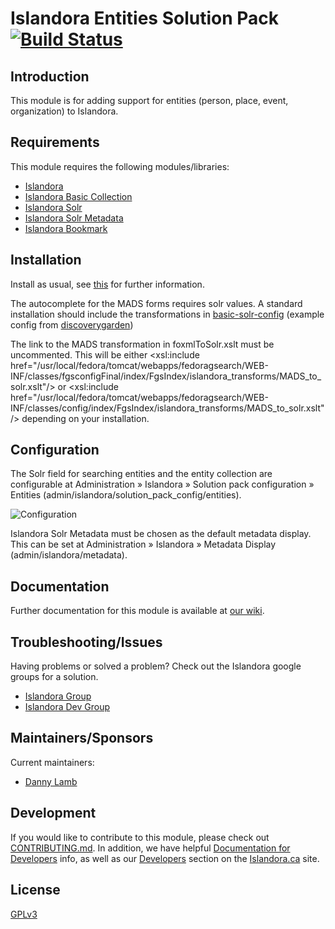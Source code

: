 # Islandora Entities Solution Pack [![Build Status](https://travis-ci.org/Islandora/islandora_solution_pack_entities.png?branch=7.x)](https://travis-ci.org/Islandora/islandora_solution_pack_entities)

## Introduction

This module is for adding support for entities (person, place, event, organization) to Islandora.

## Requirements

This module requires the following modules/libraries:

* [Islandora](https://github.com/islandora/islandora)
* [Islandora Basic Collection](https://github.com/Islandora/islandora_solution_pack_collection)
* [Islandora Solr](https://github.com/Islandora/islandora_solr_search)
* [Islandora Solr Metadata](https://github.com/Islandora/islandora_solr_metadata)
* [Islandora Bookmark](https://github.com/Islandora/islandora_bookmark)

## Installation

Install as usual, see [this](https://drupal.org/documentation/install/modules-themes/modules-7) for further information.

The autocomplete for the MADS forms requires solr values. A standard installation should include the transformations in
[basic-solr-config](https://github.com/discoverygarden/basic-solr-config) (example config from [discoverygarden](https://github.com/discoverygarden))

The link to the MADS transformation in foxmlToSolr.xslt must be uncommented. This will be either
  <xsl:include href="/usr/local/fedora/tomcat/webapps/fedoragsearch/WEB-INF/classes/fgsconfigFinal/index/FgsIndex/islandora_transforms/MADS_to_solr.xslt"/>
or
  <xsl:include href="/usr/local/fedora/tomcat/webapps/fedoragsearch/WEB-INF/classes/config/index/FgsIndex/islandora_transforms/MADS_to_solr.xslt"/>
depending on your installation.

## Configuration

The Solr field for searching entities and the entity collection are configurable at Administration » Islandora » Solution pack configuration » Entities (admin/islandora/solution_pack_config/entities).

![Configuration](https://raw.githubusercontent.com/wiki/islandora/islandora_solution_pack_entities/images/entities_configuration.jpeg)

Islandora Solr Metadata must be chosen as the default metadata display. This can be set at Administration » Islandora » Metadata Display (admin/islandora/metadata).

## Documentation

Further documentation for this module is available at [our wiki](https://wiki.duraspace.org/display/ISLANDORA/Entities+Solution+Pack).

## Troubleshooting/Issues

Having problems or solved a problem? Check out the Islandora google groups for a solution.

* [Islandora Group](https://groups.google.com/forum/?hl=en&fromgroups#!forum/islandora)
* [Islandora Dev Group](https://groups.google.com/forum/?hl=en&fromgroups#!forum/islandora-dev)

## Maintainers/Sponsors

Current maintainers:

* [Danny Lamb](https://github.com/dannylamb)

## Development

If you would like to contribute to this module, please check out [CONTRIBUTING.md](CONTRIBUTING.md). In addition, we have helpful [Documentation for Developers](https://github.com/Islandora/islandora/wiki#wiki-documentation-for-developers) info, as well as our [Developers](http://islandora.ca/developers) section on the [Islandora.ca](http://islandora.ca) site.

## License

[GPLv3](http://www.gnu.org/licenses/gpl-3.0.txt)
